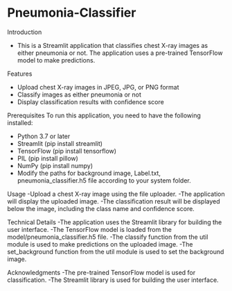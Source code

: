 # Pneumonia-Classifier
Introduction
- This is a Streamlit application that classifies chest X-ray images as either pneumonia or not. The application uses a pre-trained TensorFlow model to make predictions.

Features
- Upload chest X-ray images in JPEG, JPG, or PNG format
- Classify images as either pneumonia or not
- Display classification results with confidence score
  
Prerequisites
To run this application, you need to have the following installed:
- Python 3.7 or later
- Streamlit (pip install streamlit)
- TensorFlow (pip install tensorflow)
- PIL (pip install pillow)
- NumPy (pip install numpy)
- Modify the paths for background image, Label.txt, pneumonia_classifier.h5 file according to your system folder.
  
Usage
-Upload a chest X-ray image using the file uploader.
-The application will display the uploaded image.
-The classification result will be displayed below the image, including the class name and confidence score.

Technical Details
-The application uses the Streamlit library for building the user interface.
-The TensorFlow model is loaded from the model/pneumonia_classifier.h5 file.
-The classify function from the util module is used to make predictions on the uploaded image.
-The set_background function from the util module is used to set the background image.

Acknowledgments
-The pre-trained TensorFlow model is used for classification.
-The Streamlit library is used for building the user interface.
